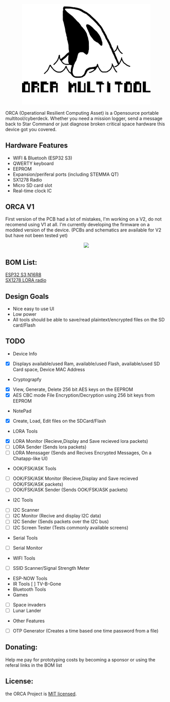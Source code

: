 <p align="center">
<img src='./Logos/logo ORCA Multitool.png' width='400'>
</p>

ORCA (Operational Resilient Computing Asset) is a Opensource portable multitool/cyberdeck. Whether you need a mission logger, send a message back to Star Command or just diagnose broken critical space hardware this device got you covered.

## Hardware Features
- WIFI & Bluetooh (ESP32 S3)
- QWERTY keyboard
- EEPROM
- Expansion/periferal ports (including STEMMA QT)
- SX1278 Radio
- Micro SD card slot
- Real-time clock IC

## ORCA V1
First version of the PCB had a lot of mistakes, I'm working on a V2, do not recomend using V1 at all. I'm currently developing the firmware on a modded version of the device. (PCBs and schematics are available for V2 but have not been tested yet)

<p align="center">
<img src='./Photos/ORCA V1.png' width='600'>
</p>

## BOM List:
[ESP32 S3 N16R8](https://s.click.aliexpress.com/e/_DD4kUg9)\
[SX1278 LORA radio](https://s.click.aliexpress.com/e/_DDBJqpf)

## Design Goals
- Nice easy to use UI
- Low power
- All tools should be able to save/read plaintext/encrypted files on the SD card/Flash
  
## TODO
- Device Info
- [x] Displays available/used Ram, available/used Flash, available/used SD Card space, Device MAC Address
- Cryptograpfy
- [x] View, Generate, Delete 256 bit AES keys on the EEPROM
- [x] AES CBC mode File Encryption/Decryption using 256 bit keys from EEPROM 
- NotePad
- [x] Create, Load, Edit files on the SDCard/Flash
- LORA Tools
- [x] LORA Monitor (Recieve,Display and Save recieved lora packets)
- [ ] LORA Sender (Sends lora packets)
- [ ] LORA Menssager (Sends and Recives Encrypted Messages, On a Chatapp-like UI)
- OOK/FSK/ASK Tools
- [ ] OOK/FSK/ASK Monitor (Recieve,Display and Save recieved OOK/FSK/ASK packets)
- [ ] OOK/FSK/ASK Sender (Sends OOK/FSK/ASK packets)
- I2C Tools
- [ ] I2C Scanner
- [ ] I2C Monitor (Recive and display I2C data)
- [ ] I2C Sender (Sends packets over the I2C bus)
- [ ] I2C Screen Tester (Tests commonly available screens)
- Serial Tools
- [ ] Serial Monitor
- WIFI Tools
- [ ] SSID Scanner/Signal Strength Meter
- ESP-NOW Tools
- IR Tools
  [ ] TV-B-Gone
- Bluetooth Tools
- Games
- [ ] Space invaders
- [ ] Lunar Lander
- Other Features
- [ ] OTP Generator (Creates a time based one time password from a file)
  
## Donating:
Help me pay for prototyping costs by becoming a sponsor or using the referal links in the BOM list

## License:
the ORCA Project is [MIT licensed](https://github.com/Rumidom/ORCA_multitool/blob/main/LICENSE).

